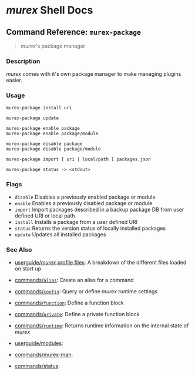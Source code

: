 # _murex_ Shell Docs

## Command Reference: `murex-package`

> _murex_'s package manager

### Description

_murex_ comes with it's own package manager to make managing plugins easier.

### Usage

    murex-package install uri
    
    murex-package update
    
    murex-package enable package
    murex-package enable package/module
    
    murex-package disable package
    murex-package disable package/module
    
    murex-package import [ uri | local/path ] packages.json
    
    murex-package status -> <stdout>

### Flags

* `disable`
    Disables a previously enabled package or module
* `enable`
    Enables a previously disabled package or module
* `import`
    Import packages described in a backup package DB from user defined URI or local path
* `install`
    Installs a package from a user defined URI
* `status`
    Returns the version status of locally installed packages
* `update`
    Updates all installed packages

### See Also

* [userguide/_murex_ profile files](../userguide/profile.md):
  A breakdown of the different files loaded on start up
* [commands/`alias`](../commands/alias.md):
  Create an alias for a command
* [commands/`config`](../commands/config.md):
  Query or define _murex_ runtime settings
* [commands/`function`](../commands/function.md):
  Define a function block
* [commands/`private`](../commands/private.md):
  Define a private function block
* [commands/`runtime`](../commands/runtime.md):
  Returns runtime information on the internal state of _murex_
* [userguide/modules](../userguide/modules.md):
  
* [commands/murex-man](../commands/murex-man.md):
  
* [commands/status](../commands/status.md):
  